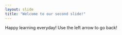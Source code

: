 ```yaml
---
layout: slide
title: "Welcome to our second slide!"
---
```

Happy learning everyday!
Use the left arrow to go back!